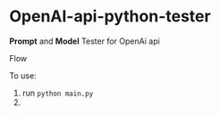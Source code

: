 # OpenAI-api-python-tester

**Prompt** and **Model** Tester for OpenAi api

Flow 


To use:
1. run ``python main.py``
2. 